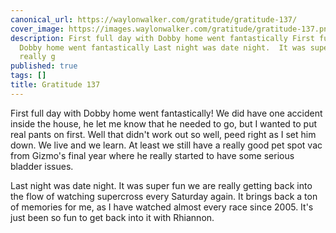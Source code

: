 ```yaml
---
canonical_url: https://waylonwalker.com/gratitude/gratitude-137/
cover_image: https://images.waylonwalker.com/gratitude/gratitude-137.png
description: First full day with Dobby home went fantastically First full day with
  Dobby home went fantastically Last night was date night.  It was super fun we are
  really g
published: true
tags: []
title: Gratitude 137
---
```


First full day with Dobby home went fantastically!   We did have one accident inside the house, he let me know that he needed to go, but I wanted to put real pants on first.  Well that didn't work out so well, peed right as I set him down.  We live and we learn.  At least we still have a really good pet spot vac from Gizmo's final year where he really started to have some serious bladder issues.


Last night was date night.  It was super fun we are really getting back into the flow of watching supercross every Saturday again.  It brings back a ton of memories for me, as I have watched almost every race since
2005.  It's just been so fun to get back into it with Rhiannon.